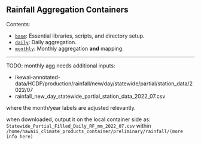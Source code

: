 ## Rainfall Aggregation Containers

Contents:
* [`base`](/containers/rainfall/preliminary/base): Essential libraries, scripts, and directory setup.
* [`daily`](/containers/rainfall/preliminary/daily): Daily aggregation.
* [`monthly`](/containers/rainfall/preliminary/monthly): Monthly aggregation **and** mapping.

----
TODO: monthly agg needs additional inputs:
* ikewai-annotated-data/HCDP/production/rainfall/new/day/statewide/partial/station_data/2022/07
* rainfall_new_day_statewide_partial_station_data_2022_07.csv

where the month/year labels are adjusted relevantly.

when downloaded, output it on the local container side as:
`Statewide_Partial_Filled_Daily_RF_mm_2022_07.csv`
within `/home/hawaii_climate_products_container/preliminary/rainfall/(more info here)`
